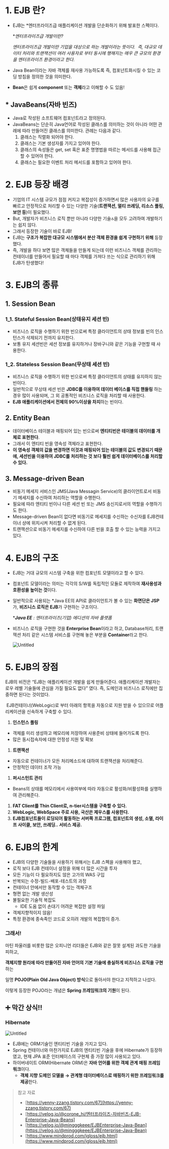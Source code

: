 # 1. EJB 란?

- EJB는 *엔터프라이즈급 애플리케이션 개발을 단순화하기 위해 발표한 스펙이다.
    
    **엔터프라이즈급 개발이란?* 
    
    *엔터프라이즈급 개발이란 기업을 대상으로 하는 개발이라는 뜻이다. 
    즉, 대규모 데이터 처리와 트랜잭션이 여러 사용자로 부터 동시에 행해지는 매우 큰 규모의 환경을 엔터프라이즈 환경이라고 한다.* 
    
- Java Bean이라는 자바 객체를 재사용 가능하도록 즉, 컴포넌트화시킬 수 있는 코딩 방침을 정의한 것을 의미한다.
- **Bean**은 쉽게 **component** 또는 **객체**라고 이해할 수 도 있음!

## * JavaBeans(자바 빈즈)

- Java로 작성된 소프트웨어 컴포넌트라고 정의된다.
- JavaBeans는 단순히 Java언어로 작성된 클래스를 의미하는 것이 아니라 어떤 관례에 따라 만들어진 클래스를 의미한다. 관례는 다음과 같다.
    1. 클래스는 직렬화 되어야 한다.
    2. 클래스는 기본 생성자를 가지고 있어야 한다.
    3. 클래스의 속성들은 get, set 혹은 표준 명명법을 따르는 메서드를 사용해 접근할 수 있어야 한다.
    4. 클래스는 필요한 이벤트 처리 메서드를 포함하고 있어야 한다.
    

# 2. EJB 등장 배경

- 기업의 IT 시스템 규모가 점점 커지고 복잡성이 증가하면서 많은 사용자의 요구를 빠르고 안정적으로 처리할 수 있는 다양한 기술(**트랜잭션, 멀티 쓰레딩, 리소스 풀링, 보안 등**)이 필요했다.
- But, 개발자가 비즈니스 로직 뿐만 아니라 다양한 기술🔝을 모두 고려하여 개발하기는 쉽지 않다.
- 그래서 등장한 기술이 바로 EJB!
- EJB는 **구조가 복잡한 대규모 시스템에서 분산 객체 환경을 쉽게 구현하기 위해** 등장했다.
- 즉, 개발을 하다 보면 많은 객체들을 만들게 되는데 이런 비즈니스 객체를 관리하는 컨테이너를 만들어서 필요할 때 마다 객체를 가져다 쓰는 식으로 관리하기 위해 EJB가 탄생했다!

# 3. **EJB의 종류**

## 1. Session Bean

### 1_1. Stateful Session Bean(상태유지 세션 빈)

- 비즈니스 로직을 수행하기 위한 빈으로써 특정 클라이언트의 상태 정보를 빈의 인스턴스가 삭제되기 전까지 유지한다.
- 보통 유지 세션빈은 세션 정보를 유지하거나 장바구니와 같은 기능을 구현할 때 사용한다.

### 1_2. Stateless Session Bean(무상태 세션 빈)

- 비즈니스 로직을 수행하기 위한 빈으로써 특정 클라이언트의 상태를 유지하지 않는 빈이다.
- 일반적으로 무상태 세션 빈은 **JDBC를 이용하여 데이터 베이스를 직접 핸들링** 하는 경우 많이 사용되며,
그 외 공통적인 비즈니스 로직을 처리할 때 사용한다.
- **EJB 애플리케이션에서 전체의 90%이상을 차지**하는 빈이다.

## 2. Entity Bean

- 데이터베이스 테이블과 매핑되어 있는 빈으로써 **엔티티빈은 테이블의 데이터를 개체로 표현한다**.
- 그래서 이 엔티티 빈을 영속성 객체라고 표현한다.
- **이 영속성 객체의 값을 변경하면 이것과 매핑되어 있는 테이블의 값도 변경되기 때문에, 세션빈을 이용하여 JDBC를 처리하는 것 보다 훨씬 쉽게 데이터베이스를 처리할 수 있다.**

## 3. Message-driven Bean

- 비동기 메세지 서비스인 JMS(Java Messagin Service)의 클라이언트로서 비동기 메세지를 수신하여 처리하는 역할을 수행한다.
- 필요에 따라 엔티티 빈이나 다른 세션 빈 또는 JMS 송신지로서의 역할을 수행하기도 한다.
- Message-driven Bean이 없다면 비동기로 메세지를 수신하는 수신자를 EJB컨테이너 상에 위치시켜 처리할 수 없게 된다.
- 트랜잭션으로 비동기 메세지를 수신하여 다른 빈을 호출 할 수 있는 능력을 가지고 있다.

# 4. EJB의 구조

- EJB는 거대 규모의 시스템 구축을 위한 컴포넌트 모델이라고 할 수 있다.
- 컴포넌트 모델이라는 의미는 각각의 S/W를 독립적인 모듈로 제작하여 **재사용성과 호환성을 높이는 것**이다.
- 일반적으로 사용되는 *Java EE의 API로 클라이언트가 볼 수 있는 **화면단은 JSP**가, **비즈니스 로직은 EJB**가 구현하는 구조이다.
    
    ****Java EE** : 엔터프라이즈(기업) 에디션의 자바 플랫폼*
    
- 비즈니스 로직을 구현한 것을 **Enterprise Bean**이라고 하고, 
Database처리, 트랜잭션 처리 같은 시스템 서비스를 구현해 놓은 부분을 **Container**라고 한다.
    
    ![Untitled](https://s3.us-west-2.amazonaws.com/secure.notion-static.com/af89c5f8-3ba1-4f74-95dd-dadbe1dee571/Untitled.png?X-Amz-Algorithm=AWS4-HMAC-SHA256&X-Amz-Content-Sha256=UNSIGNED-PAYLOAD&X-Amz-Credential=AKIAT73L2G45EIPT3X45%2F20220702%2Fus-west-2%2Fs3%2Faws4_request&X-Amz-Date=20220702T102413Z&X-Amz-Expires=86400&X-Amz-Signature=611b8a1ca6d5f8787d327bd55609d3deef6c987cadc3c2e15cf4ed72b0a787e4&X-Amz-SignedHeaders=host&response-content-disposition=filename%20%3D%22Untitled.png%22&x-id=GetObject)
    

# 5. EJB의 장점

EJB의 비전은 “EJB는 애플리케이션 개발을 쉽게 만들어준다. 애플리케이션 개발자는 로우 레벨 기술들에 관심을 가질 필요도 없다” 였다.
즉, 도메인과 비즈니스 로직에만 집중하면 된다는 것이었다.

 EJB컨테이너(WebLogic)로 부터 아래의 항목을 자동으로 지원 받을 수 있으므로 어플리케이션을 신속하게 구축할 수 있다.

1. **인스턴스 폴링**
- 객체를 미리 생성하고 메모리에 저장하여 사용준비 상태에 들어가도록 한다.
- 많은 동시접속자에 대한 안정성 지원 및 확보
1. **트랜잭션**
- 자동으로 컨테이너가 모든 처리메소드에 대하여 트랜잭션을 처리해준다.
- 안정적인 데이터 조작 가능
1.  **퍼시스턴트 관리**
- Beans의 상태를 메모리에서 사용여부에 따라 자동으로 활성화/비활성화를 실행하여 관리해준다.
1.  **FAT Client를 Thin Client로, n-tier시스템을 구축할 수 있다.**  
2. **WebLogic, WebSpace 주로 사용, 국산은 제우스를 사용한다.**  
3. **EJB컴포넌트들이 로딩되어 활동하는 서버쪽 프로그램, 컴포넌트의 생성, 소멸, 라이프 사이클, 보안, 쓰레딩.. 서비스 제공.**

# 6. **EJB의 한계**

- EJB의 다양한 기술들을 사용하기 위해서는 EJB 스펙을 사용해야 했고,
- 로직 보다 EJB 컨테이너 설정을 위해 더 많은 시간을 투자
- 모든 기능이 다 필요하지도 않은 고가의 WAS 구입
- 반복되는 수정-빌드-배포-테스트의 과정
- 컨테이너 안에서만 동작할 수 있는 객체구조
- 형편 없는 개발 생산성
- 불필요한 기술적 복잡도
    - IDE 도움 없이 손대기 어려운 복잡한 설정 파일
- 객체지향적이지 않음!
- 특정 환경에 종속족인 코드로 오히려 개발의 복잡함이 증가.

### 그래서!

마틴 파울러를 비롯한 많은 오피니언 리더들은 EJB와 같은 잘못 설계된 과도한 기술을 피하고,

**객체지향 원리에 따라 만들어진 자바 언어의 기본 기술에 충실하게 비즈니스 로직을 구현**하는

일명 **POJO(Plain Old Java Object) 방식**으로 돌아서야 한다고 지적하고 나섰다.

이렇게 등장한 POJO라는 개념은 **Spring 프레임워크의 기원**이 된다.

## ➕ 막간 상식‼️

### Hibernate

![Untitled](https://s3.us-west-2.amazonaws.com/secure.notion-static.com/d39cba60-5e6b-4e6f-b3bc-132883e0c603/Untitled.png?X-Amz-Algorithm=AWS4-HMAC-SHA256&X-Amz-Content-Sha256=UNSIGNED-PAYLOAD&X-Amz-Credential=AKIAT73L2G45EIPT3X45%2F20220702%2Fus-west-2%2Fs3%2Faws4_request&X-Amz-Date=20220702T102429Z&X-Amz-Expires=86400&X-Amz-Signature=12ffcd43c6d3e3de815cd3acc7d51de67d798a18dcac8bb6b9b6cccc59684c8d&X-Amz-SignedHeaders=host&response-content-disposition=filename%20%3D%22Untitled.png%22&x-id=GetObject)

- EJB에는 ORM기술인 엔티티빈 기술을 가지고 있다.
- Spring 컨테이너와 마찬가지로 EJB의 엔티티빈 기술을 후에 Hibernate가 등장하였고, 현재 JPA 표준 인터페이스의 구현체 중 가장 많이 사용되고 있다.
- 하이버네이트 ORM(Hibernate ORM)은 **자바 언어를 위한 객체 관계 매핑 프레임워크**이다.
    - **객체 지향 도메인 모델을 → 관계형 데이터베이스로 매핑하기 위한 프레임워크를 제공**한다.

> 참고 자료
>- [https://yenny-zzang.tistory.com/67](https://yenny-zzang.tistory.com/67)
>- [https://velog.io/@corone_hi/엔터프라이즈-자바빈즈-EJB-Enterprise-Java-Beans]
>- [https://velog.io/@mingggkeee/EJBEnterprise-Java-Bean](https://velog.io/@mingggkeee/EJBEnterprise-Java-Bean)
>- [https://www.mindprod.com/jgloss/ejb.html](https://www.mindprod.com/jgloss/ejb.html)
>
